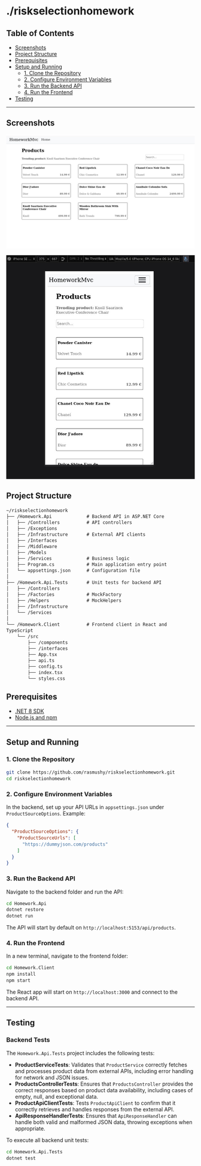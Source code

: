 # ./riskselectionhomework 

## Table of Contents

- [Screenshots](#screenshots)
- [Project Structure](#project-structure)
- [Prerequisites](#prerequisites)
- [Setup and Running](#setup-and-running)
  - [1. Clone the Repository](#1-clone-the-repository)
  - [2. Configure Environment Variables](#2-configure-environment-variables)
  - [3. Run the Backend API](#3-run-the-backend-api)
  - [4. Run the Frontend](#4-run-the-frontend)
- [Testing](#testing)

---

## Screenshots

![Desktop View](./assets/desktop-screenshot.jpg)

![Mobile View](./assets/mobile-screenshot.jpg)

## Project Structure
```
~/riskselectionhomework
├── /Homework.Api             # Backend API in ASP.NET Core
│   ├── /Controllers          # API controllers
│   ├── /Exceptions
│   ├── /Infrastructure       # External API clients
│   ├── /Interfaces
│   ├── /Middleware
│   ├── /Models
│   ├── /Services             # Business logic
│   ├── Program.cs            # Main application entry point
│   └── appsettings.json      # Configuration file
│
├── /Homework.Api.Tests       # Unit tests for backend API
│   ├── /Controllers
│   ├── /Factories            # MockFactory
│   ├── /Helpers              # MockHelpers
│   ├── /Infrastructure 
│   └── /Services 
│
└── /Homework.Client          # Frontend client in React and TypeScript
    └── /src
        ├── /components
        ├── /interfaces
        ├── App.tsx
        ├── api.ts
        ├── config.ts
        ├── index.tsx
        └── styles.css
```

## Prerequisites

- [.NET 8 SDK](https://dotnet.microsoft.com/download)
- [Node.js and npm](https://nodejs.org/en/download/)

---

## Setup and Running

### 1. Clone the Repository

```bash
git clone https://github.com/rasmushy/riskselectionhomework.git
cd riskselectionhomework
```

### 2. Configure Environment Variables

In the backend, set up your API URLs in `appsettings.json` under `ProductSourceOptions`. Example:

```json
{
  "ProductSourceOptions": {
    "ProductSourceUrls": [
      "https://dummyjson.com/products"
    ]
  }
}
```

### 3. Run the Backend API

Navigate to the backend folder and run the API:

```bash
cd Homework.Api
dotnet restore
dotnet run
```

The API will start by default on `http://localhost:5153/api/products`.

### 4. Run the Frontend

In a new terminal, navigate to the frontend folder:

```bash
cd Homework.Client
npm install
npm start
```

The React app will start on `http://localhost:3000` and connect to the backend API.

---

## Testing

### Backend Tests

The `Homework.Api.Tests` project includes the following tests:

- **ProductServiceTests**: Validates that `ProductService` correctly fetches and processes product data from external APIs, including error handling for network and JSON issues.
- **ProductsControllerTests**: Ensures that `ProductsController` provides the correct responses based on product data availability, including cases of empty, null, and exceptional data.
- **ProductApiClientTests**: Tests `ProductApiClient` to confirm that it correctly retrieves and handles responses from the external API.
- **ApiResponseHandlerTests**: Ensures that `ApiResponseHandler` can handle both valid and malformed JSON data, throwing exceptions when appropriate.

To execute all backend unit tests:
```bash
cd Homework.Api.Tests
dotnet test
```
